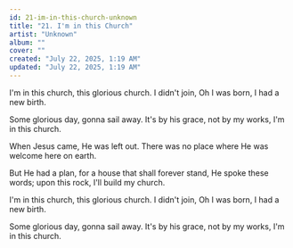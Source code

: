 ```yaml
---
id: 21-im-in-this-church-unknown
title: "21. I'm in this Church"
artist: "Unknown"
album: ""
cover: ""
created: "July 22, 2025, 1:19 AM"
updated: "July 22, 2025, 1:19 AM"
---
```


I'm in this church, this glorious church. I didn't join, Oh I was born, I had a new birth. 

Some glorious day, gonna sail away. It's by his grace, not by my works, I'm in this church. 

When Jesus came, He was left out. There was no place where He was welcome here on earth. 

But He had a plan, for a house that shall forever stand, He spoke these words; upon this rock, I'll build my church.

I'm in this church, this glorious church. I didn't join, Oh I was born, I had a new birth. 

Some glorious day, gonna sail away. It's by his grace, not by my works, I'm in this church. 
